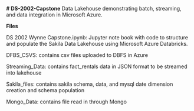 **# DS-2002-Capstone**
Data Lakehouse demonstrating batch, streaming, and data integration in Microsoft Azure. 


**Files**

DS 2002 Wynne Capstone.ipynb: Jupyter note book with code to structure and populate the Sakila Data Lakehouse using Microsoft Azure Databricks.


DFBS_CSVS: contains csv files uploaded to DBFS in Azure


Streaming_Data: contains fact_rentals data in JSON format to be streamed into lakehouse

Sakila_files: contains sakila schema, data, and mysql date dimension creation and schema population

Mongo_Data: contains file read in through Mongo
